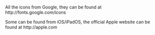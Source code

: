 <p>All the icons from Google, they can be found at http://fonts.google.com/icons</p>
<p>Some can be found from iOS/iPadOS, the official Apple website can be found at http://apple.com</p>
